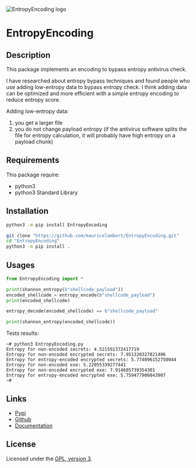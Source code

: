 ![EntropyEncoding logo](https://mauricelambert.github.io/info/python/security/EntropyEncoding.gif "EntropyEncoding logo")

# EntropyEncoding

## Description

This package implements an encoding to bypass entropy antivirus check.

I have researched about entropy bypass techniques and found people who use adding low-entropy data to bypass entropy check. I think adding data can be optimized and more efficient with a simple entropy encoding to reduce entropy score.

Adding low-entropy data:
 1. you get a larger file
 2. you do not change payload entropy (if the antivirus software splits the file for entropy calculation, it will probably have high entropy on a payload chunk)

## Requirements

This package require:
 - python3
 - python3 Standard Library

## Installation

```bash
python3 -m pip install EntropyEncoding
```

```bash
git clone "https://github.com/mauricelambert/EntropyEncoding.git"
cd "EntropyEncoding"
python3 -m pip install .
```

## Usages

```python
from EntropyEncoding import *

print(shannon_entropy(b"shellcode_payload"))
encoded_shellcode = entropy_encode(b"shellcode_payload")
print(encoded_shellcode)

entropy_decode(encoded_shellcode) == b"shellcode_payload"

print(shannon_entropy(encoded_shellcode))
```

Tests results:

```
~# python3 EntropyEncoding.py
Entropy for non-encoded secrets: 4.521591372417719
Entropy for non-encoded encrypted secrets: 7.951320327821406
Entropy for entropy-encoded encrypted secrets: 5.774096152750044
Entropy for non-encoded exe: 5.22055339277441
Entropy for non-encoded encrypted exe: 7.914685739354301
Entropy for entropy-encoded encrypted exe: 5.759477906043907
~# 
```

## Links

 - [Pypi](https://pypi.org/project/EntropyEncoding)
 - [Github](https://github.com/mauricelambert/EntropyEncoding)
 - [Documentation](https://mauricelambert.github.io/info/python/security/EntropyEncoding.html)

## License

Licensed under the [GPL, version 3](https://www.gnu.org/licenses/).
